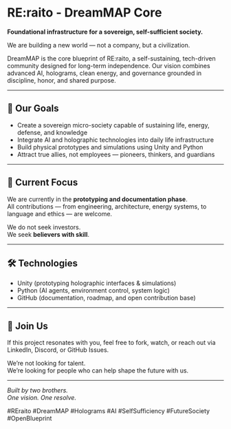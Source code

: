 # RE:raito - DreamMAP Core

**Foundational infrastructure for a sovereign, self-sufficient society.**

We are building a new world — not a company, but a civilization.

DreamMAP is the core blueprint of RE:raito, a self-sustaining, tech-driven community designed for long-term independence. Our vision combines advanced AI, holograms, clean energy, and governance grounded in discipline, honor, and shared purpose.

---

## 🔭 Our Goals

- Create a sovereign micro-society capable of sustaining life, energy, defense, and knowledge
- Integrate AI and holographic technologies into daily life infrastructure
- Build physical prototypes and simulations using Unity and Python
- Attract true allies, not employees — pioneers, thinkers, and guardians

---

## 🧠 Current Focus

We are currently in the **prototyping and documentation phase**.  
All contributions — from engineering, architecture, energy systems, to language and ethics — are welcome.

We do not seek investors.  
We seek **believers with skill**.

---

## 🛠 Technologies

- Unity (prototyping holographic interfaces & simulations)
- Python (AI agents, environment control, system logic)
- GitHub (documentation, roadmap, and open contribution base)

---

## 🤝 Join Us

If this project resonates with you, feel free to fork, watch, or reach out via LinkedIn, Discord, or GitHub Issues.

We’re not looking for talent.  
We’re looking for people who can help shape the future with us.

---

*Built by two brothers.  
One vision. One resolve.*

#REraito #DreamMAP #Holograms #AI #SelfSufficiency #FutureSociety #OpenBlueprint
